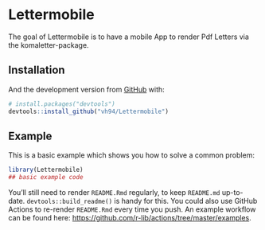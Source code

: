 
<!-- README.md is generated from README.Rmd. Please edit that file -->

# Lettermobile

<!-- badges: start -->
<!-- badges: end -->

The goal of Lettermobile is to have a mobile App to render Pdf Letters
via the komaletter-package.

## Installation

And the development version from [GitHub](https://github.com/) with:

``` r
# install.packages("devtools")
devtools::install_github("vh94/Lettermobile")
```

## Example

This is a basic example which shows you how to solve a common problem:

``` r
library(Lettermobile)
## basic example code
```

You’ll still need to render `README.Rmd` regularly, to keep `README.md`
up-to-date. `devtools::build_readme()` is handy for this. You could also
use GitHub Actions to re-render `README.Rmd` every time you push. An
example workflow can be found here:
<https://github.com/r-lib/actions/tree/master/examples>.
